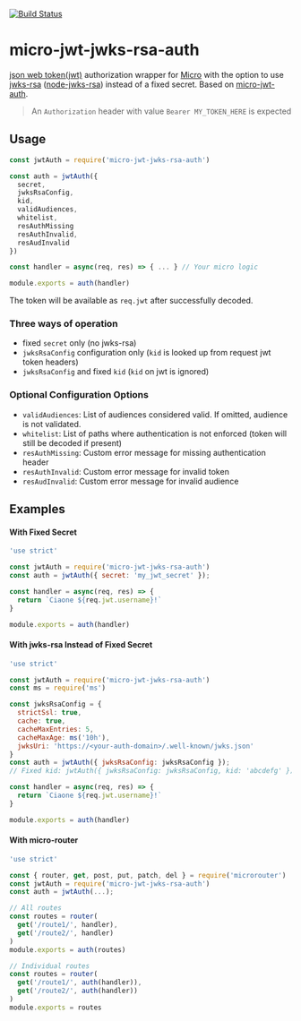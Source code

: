 [![Build Status](https://travis-ci.org/mikkorepolainen/micro-jwt-auth.svg?branch=master)](https://travis-ci.org/mikkorepolainen/micro-jwt-auth)
<!-- [![npm](https://img.shields.io/npm/v/micro-jwt-auth.svg)](https://www.npmjs.com/package/micro-jwt-auth) -->
# micro-jwt-jwks-rsa-auth
[json web token(jwt)](https://jwt.io/introduction/) authorization wrapper for [Micro](https://github.com/zeit/micro)
with the option to use [jwks-rsa](https://www.npmjs.com/package/jwks-rsa) ([node-jwks-rsa](https://github.com/auth0/node-jwks-rsa)) instead of a fixed secret.
Based on [micro-jwt-auth](https://github.com/kandros/micro-jwt-auth).

> An `Authorization` header with value `Bearer MY_TOKEN_HERE` is expected

## Usage

```javascript
const jwtAuth = require('micro-jwt-jwks-rsa-auth')

const auth = jwtAuth({
  secret,
  jwksRsaConfig,
  kid,
  validAudiences,
  whitelist,
  resAuthMissing
  resAuthInvalid,
  resAudInvalid
})

const handler = async(req, res) => { ... } // Your micro logic

module.exports = auth(handler)
```

The token will be available as `req.jwt` after successfully decoded.

### Three ways of operation

 - fixed `secret` only (no jwks-rsa)
 - `jwksRsaConfig` configuration only (`kid` is looked up from request jwt token headers)
 - `jwksRsaConfig` and fixed `kid` (`kid` on jwt is ignored)

### Optional Configuration Options

 - `validAudiences`: List of audiences considered valid. If omitted, audience is not validated.
 - `whitelist`: List of paths where authentication is not enforced (token will still be decoded if present)
 - `resAuthMissing`: Custom error message for missing authentication header
 - `resAuthInvalid`: Custom error message for invalid token
 - `resAudInvalid`: Custom error message for invalid audience

## Examples

#### With Fixed Secret

```javascript
'use strict'

const jwtAuth = require('micro-jwt-jwks-rsa-auth')
const auth = jwtAuth({ secret: 'my_jwt_secret' });

const handler = async(req, res) => {
  return `Ciaone ${req.jwt.username}!`
}

module.exports = auth(handler)
```

#### With jwks-rsa Instead of Fixed Secret

```javascript
'use strict'

const jwtAuth = require('micro-jwt-jwks-rsa-auth')
const ms = require('ms')

const jwksRsaConfig = {
  strictSsl: true,
  cache: true,
  cacheMaxEntries: 5,
  cacheMaxAge: ms('10h'),
  jwksUri: 'https://<your-auth-domain>/.well-known/jwks.json'
}
const auth = jwtAuth({ jwksRsaConfig: jwksRsaConfig });
// Fixed kid: jwtAuth({ jwksRsaConfig: jwksRsaConfig, kid: 'abcdefg' });

const handler = async(req, res) => {
  return `Ciaone ${req.jwt.username}!`
}

module.exports = auth(handler)

```

#### With micro-router

```javascript
'use strict'

const { router, get, post, put, patch, del } = require('microrouter')
const jwtAuth = require('micro-jwt-jwks-rsa-auth')
const auth = jwtAuth(...);

// All routes
const routes = router(
  get('/route1/', handler),
  get('/route2/', handler)
)
module.exports = auth(routes)

// Individual routes
const routes = router(
  get('/route1/', auth(handler)),
  get('/route2/', auth(handler))
)
module.exports = routes
```

